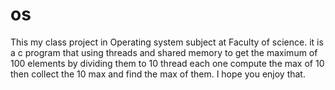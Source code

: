 # os
This my class project in Operating system subject at Faculty of science. it is a c program that using threads and shared memory to get the maximum of 100 elements by dividing them to 10 thread each one compute the max of 10 then collect the 10 max and find the max of them. I hope you enjoy that.
